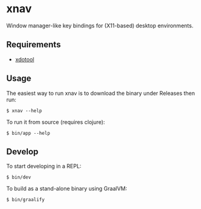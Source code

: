 # xnav

Window manager-like key bindings for (X11-based) desktop environments.

## Requirements

* [xdotool](https://github.com/jordansissel/xdotool)

## Usage

The easiest way to run xnav is to download the binary under Releases then run:

```shell
$ xnav --help
```

To run it from source (requires clojure):

```shell
$ bin/app --help
```

## Develop

To start developing in a REPL:

```shell
$ bin/dev
```

To build as a stand-alone binary using GraalVM:

```shell
$ bin/graalify
```

